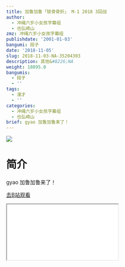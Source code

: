 ```yaml
---
title: 加鲁加鲁「锁骨骨折」 M-1 2018 3回战
author:
  - 冲绳六岁小女孩字幕组
  - 也弘崎山
zmz: 冲绳六岁小女孩字幕组
publishdate: '2001-01-03'
bangumi: 段子
date: '2018-11-05'
slug: 2018-11-03-NA-35204303
description: 其他&#8226;NA
weight: 18895.0
bangumis:
  - 段子
  - ''
tags:
  - 漫才
  - ''
categories:
  - 冲绳六岁小女孩字幕组
  - 也弘崎山
brief: gyao 加鲁加鲁来了！
---
```

![](https://i.imgur.com/2Kr9Yks.jpg)
# 简介  
gyao
加鲁加鲁来了！  

[去B站观看](https://www.bilibili.com/video/av35204303/)
<div class ="resp-container"><iframe class="testiframe" src="//player.bilibili.com/player.html?aid=35204303"", scrolling="no", allowfullscreen="true" > </iframe></div> 
